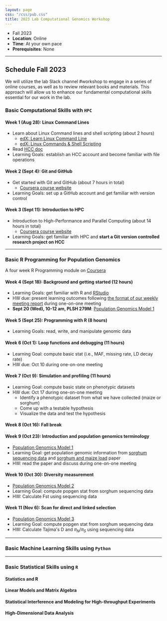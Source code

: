 ```yaml
---
layout: page
css: "/css/pub.css"
title: 2023 Lab Computational Genomics Workshop
---  
```



- Fall 2023
- **Location**: Online
- **Time**: At your own pace
- **Prerequisites**: None

--------------------

## Schedule Fall 2023

We will utilize the lab Slack channel #workshop to engage in a series of online courses, as well as to review relevant books and materials. This approach will allow us to enhance our fundamental computational skills essential for our work in the lab.

### Basic Computational Skills with `HPC`

#### Week 1 (Aug 28): Linux Command Lines
- Learn about Linux Command lines and shell scripting (about 2 hours)
  - [edX: Learn Linux Command Line](https://www.edx.org/learn/computer-programming/edx-try-it-learn-linux-command-line?index=product&queryID=647e638ac5fe8dfcc9aa9d7a1395004d&position=3&linked_from=autocomplete&c=autocomplete)
  - [edX: Linux Commands & Shell Scripting](https://www.edx.org/learn/linux/ibm-linux-commands-shell-scripting?index=product&queryID=c7d2890385fe4e47604518e30d546a8c&position=5&linked_from=autocomplete&c=autocomplete)
- Read [HCC doc](https://hcc.unl.edu/docs/) 
- Learning Goals: establish an HCC account and become familiar with file operations  


#### Week 2 (Sept 4): Git and GitHub
- Get started with Git and GitHub (about 7 hours in total)
  - [Coursera course website](https://www.coursera.org/learn/getting-started-with-git-and-github?specialization=ibm-backend-development&utm_medium=sem&utm_source=gg&utm_campaign=B2C_NAMER_ibm-backend-development_ibm_FTCOF_professional-certificates_country-US-country-CA&campaignid=19973760166&adgroupid=146696810063&device=c&keyword=&matchtype=&network=g&devicemodel=&adposition=&creativeid=654910474289&hide_mobile_promo&gclid=Cj0KCQjw3JanBhCPARIsAJpXTx46wfzFgCTqpnJkOuPP3V9QxyYosxbmAvUb-0clHlbledic_So4tTYaAnvDEALw_wcB)
- Learning Goals: set up a GitHub account and get familiar with version control

#### Week 3 (Sept 11): Introduction to HPC
- Introduction to High-Performance and Parallel Computing (about 14 hours in total)
  - [Coursera course website](https://www.coursera.org/learn/introduction-high-performance-computing#modules)
- Learning Goals: get familiar with HPC and __start a Git version controlled research project on HCC__

------
### Basic R Programming for Population Genomics

A four week R Programming module on [Coursera](https://www.coursera.org/learn/r-programming#modules)

#### Week 4 (Sept 18): Background and getting started (12 hours)
- Learning Goals: get familiar with R and [RStudio](https://posit.co/downloads/)
- HW due: present learning outcomes following [the format of our weekly meeting report](https://jyanglab.com/2019-12-04-weekly-report/) during one-on-one meeting
- __Sept 20 (Wed), 10-12 am, PLSH 279M__: [Population Genomics Model 1](https://jyanglab.com/slides/2023-module/week1/w1.html#1) 

#### Week 5 (Sept 25): Programming with R (8 hours)
- Learning Goals: read, write, and manipulate genomic data

#### Week 6 (Oct 1): Loop functions and debugging (11 hours)
- Learning Goal: compute basic stat (i.e., MAF, missing rate, LD decay rate)
- HW due: Oct 10 during one-on-one meeting

#### Week 7 (Oct 9): Simulation and profiling (11 hours)
- Learning Goal: compute basic state on phenotypic datasets
- HW due: Oct 17 during one-on-one meeting
  - Identify a phenotypic dataset from what we have collected (maize or sorghum)
  - Come up with a testable hypothesis
  - Visualize the data and test the hypothesis

#### Week 8 (Oct 16): Fall break

#### Week 9 (Oct 23): Introduction and population genomics terminology
- [Population Genomics Model 1](https://jyanglab.com/slides/2023-module/week1/w1.html#1)
- Learning Goal: get population genomic information from [sorghum sequencing data](https://onlinelibrary.wiley.com/doi/10.1111/tpj.15853) and [sorghum and maize load](https://www.nature.com/articles/s41477-020-00834-5) paper
- HW: read the paper and discuss during one-on-one meeting 

#### Week 10 (Oct 30): Diversity measurement
- [Population Genomics Model 2](https://jyanglab.com/slides/2023-module/week2/w2.html#1)
- Learning Goal: compute popgen stat from sorghum sequencing data
- HW: Calculate Fst using sequencing data

#### Week 11 (Nov 6): Scan for direct and linked selection
- [Population Genomics Model 3](https://jyanglab.com/slides/2023-module/week3/w3.html#1)
- Learning Goal: compute popgen stat from sorghum sequencing data
- HW: Calculate Tajima's D and $\pi_N/\pi_S$ using sequencing data

-------------

### Basic Machine Learning Skills using `Python`


-------------

### Basic Statistical Skills using `R`

#### Statistics and R

####  Linear Models and Matrix Algebra

#### Statistical Interference and Modeling for High-throughput Experiments

#### High-Dimensional Data Analysis



